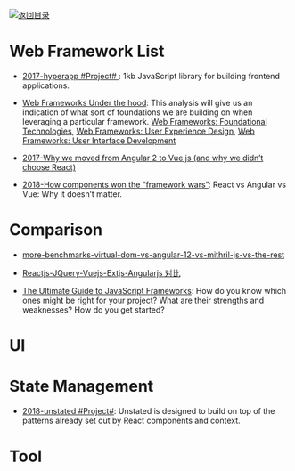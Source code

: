 [![返回目录](https://user-images.githubusercontent.com/5803001/38079637-ff0abcf0-3371-11e8-9b76-ad651620afc7.jpg)](https://github.com/wx-chevalier/Awesome-Lists)

# Web Framework List

- [2017-hyperapp #Project# ](https://github.com/hyperapp/hyperapp): 1kb JavaScript library for building frontend applications.

- [Web Frameworks Under the hood](https://parg.co/b1h): This analysis will give us an indication of what sort of foundations we are building on when leveraging a particular framework. [Web Frameworks: Foundational Technologies](https://parg.co/b14), [Web Frameworks: User Experience Design](https://www.sitepen.com/blog/2017/06/27/web-frameworks-user-experience-design/), [Web Frameworks: User Interface Development](https://parg.co/b1R)

- [2017-Why we moved from Angular 2 to Vue.js (and why we didn’t choose React)](https://parg.co/bxB)

* [2018-How components won the “framework wars”](https://hackernoon.com/how-components-won-the-framework-wars-e40abd38668b?source=linkShare-fe48c4221a4c-1525105934): React vs Angular vs Vue: Why it doesn’t matter.

# Comparison

- [more-benchmarks-virtual-dom-vs-angular-12-vs-mithril-js-vs-the-rest](https://auth0.com/blog/2016/01/07/more-benchmarks-virtual-dom-vs-angular-12-vs-mithril-js-vs-the-rest/)

- [Reactjs-JQuery-Vuejs-Extjs-Angularjs 对比](http://www.cnblogs.com/iamzhanglei/p/4481521.html)

- [The Ultimate Guide to JavaScript Frameworks](https://parg.co/UJm): How do you know which ones might be right for your project? What are their strengths and weaknesses? How do you get started?

# UI

# State Management

- [2018-unstated #Project#](https://github.com/thejameskyle/unstated): Unstated is designed to build on top of the patterns already set out by React components and context.

# Tool
